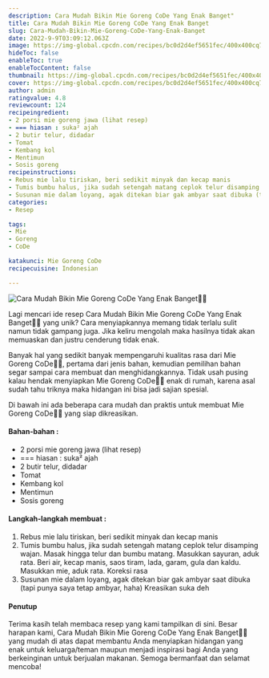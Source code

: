 ```yaml
---
description: Cara Mudah Bikin Mie Goreng CoDe Yang Enak Banget"
title: Cara Mudah Bikin Mie Goreng CoDe Yang Enak Banget
slug: Cara-Mudah-Bikin-Mie-Goreng-CoDe-Yang-Enak-Banget
date: 2022-9-9T03:09:12.063Z
image: https://img-global.cpcdn.com/recipes/bc0d2d4ef5651fec/400x400cq70/photo.jpg
hideToc: false
enableToc: true
enableTocContent: false
thumbnail: https://img-global.cpcdn.com/recipes/bc0d2d4ef5651fec/400x400cq70/photo.jpg
cover: https://img-global.cpcdn.com/recipes/bc0d2d4ef5651fec/400x400cq70/photo.jpg
author: admin
ratingvalue: 4.8
reviewcount: 124
recipeingredient:
- 2 porsi mie goreng jawa (lihat resep)
- === hiasan : suka² ajah
- 2 butir telur, didadar
- Tomat
- Kembang kol
- Mentimun
- Sosis goreng
recipeinstructions:
- Rebus mie lalu tiriskan, beri sedikit minyak dan kecap manis
- Tumis bumbu halus, jika sudah setengah matang ceplok telur disamping wajan. Masak hingga telur dan bumbu matang. Masukkan sayuran, aduk rata. Beri air, kecap manis, saos tiram, lada, garam, gula dan kaldu. Masukkan mie, aduk rata. Koreksi rasa
- Susunan mie dalam loyang, agak ditekan biar gak ambyar saat dibuka (tapi punya saya tetap ambyar, haha) Kreasikan suka deh
categories:
- Resep

tags:
- Mie
- Goreng
- CoDe

katakunci: Mie Goreng CoDe
recipecuisine: Indonesian

---
```


![Cara Mudah Bikin Mie Goreng CoDe Yang Enak Banget👩‍🍳](https://img-global.cpcdn.com/recipes/bc0d2d4ef5651fec/400x400cq70/photo.jpg)

Lagi mencari ide resep Cara Mudah Bikin Mie Goreng CoDe Yang Enak Banget👩‍🍳 yang unik? Cara menyiapkannya memang tidak terlalu sulit namun tidak gampang juga. Jika keliru mengolah maka hasilnya tidak akan memuaskan dan justru cenderung tidak enak.

Banyak hal yang sedikit banyak mempengaruhi kualitas rasa dari Mie Goreng CoDe👩‍🍳, pertama dari jenis bahan, kemudian pemilihan bahan segar sampai cara membuat dan menghidangkannya. Tidak usah pusing kalau hendak menyiapkan Mie Goreng CoDe👩‍🍳 enak di rumah, karena asal sudah tahu triknya maka hidangan ini bisa jadi sajian spesial.

Di bawah ini ada beberapa cara mudah dan praktis untuk membuat Mie Goreng CoDe👩‍🍳 yang siap dikreasikan.

<!--inarticleads1-->

#### Bahan-bahan :

- 2 porsi mie goreng jawa (lihat resep)
- === hiasan : suka² ajah
- 2 butir telur, didadar
- Tomat
- Kembang kol
- Mentimun
- Sosis goreng

<!--inarticleads2-->

#### Langkah-langkah membuat :

1. Rebus mie lalu tiriskan, beri sedikit minyak dan kecap manis
1. Tumis bumbu halus, jika sudah setengah matang ceplok telur disamping wajan. Masak hingga telur dan bumbu matang. Masukkan sayuran, aduk rata. Beri air, kecap manis, saos tiram, lada, garam, gula dan kaldu. Masukkan mie, aduk rata. Koreksi rasa
1. Susunan mie dalam loyang, agak ditekan biar gak ambyar saat dibuka (tapi punya saya tetap ambyar, haha) Kreasikan suka deh

#### Penutup

Terima kasih telah membaca resep yang kami tampilkan di sini. Besar harapan kami, Cara Mudah Bikin Mie Goreng CoDe Yang Enak Banget👩‍🍳 yang mudah di atas dapat membantu Anda menyiapkan hidangan yang enak untuk keluarga/teman maupun menjadi inspirasi bagi Anda yang berkeinginan untuk berjualan makanan. Semoga bermanfaat dan selamat mencoba!
